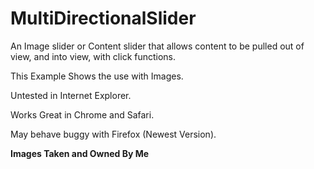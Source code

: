 # MultiDirectionalSlider

An Image slider or Content slider that allows content to be pulled out of view, and into view, with click functions.

This Example Shows the use with Images.

Untested in Internet Explorer.

Works Great in Chrome and Safari.

May behave buggy with Firefox (Newest Version).


**Images Taken and Owned By Me**
